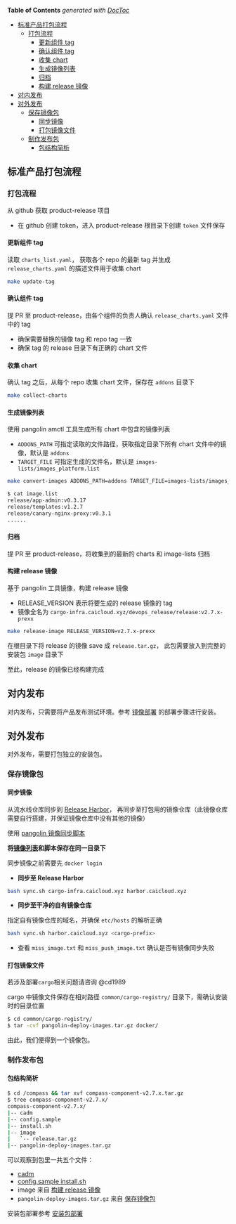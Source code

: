 <!-- START doctoc generated TOC please keep comment here to allow auto update -->
<!-- DON'T EDIT THIS SECTION, INSTEAD RE-RUN doctoc TO UPDATE -->
**Table of Contents**  *generated with [DocToc](https://github.com/thlorenz/doctoc)*

- [标准产品打包流程](#%E6%A0%87%E5%87%86%E4%BA%A7%E5%93%81%E6%89%93%E5%8C%85%E6%B5%81%E7%A8%8B)
  - [打包流程](#%E6%89%93%E5%8C%85%E6%B5%81%E7%A8%8B)
    - [更新组件 tag](#%E6%9B%B4%E6%96%B0%E7%BB%84%E4%BB%B6-tag)
    - [确认组件 tag](#%E7%A1%AE%E8%AE%A4%E7%BB%84%E4%BB%B6-tag)
    - [收集 chart](#%E6%94%B6%E9%9B%86-chart)
    - [生成镜像列表](#%E7%94%9F%E6%88%90%E9%95%9C%E5%83%8F%E5%88%97%E8%A1%A8)
    - [归档](#%E5%BD%92%E6%A1%A3)
    - [构建 release 镜像](#%E6%9E%84%E5%BB%BA-release-%E9%95%9C%E5%83%8F)
- [对内发布](#%E5%AF%B9%E5%86%85%E5%8F%91%E5%B8%83)
- [对外发布](#%E5%AF%B9%E5%A4%96%E5%8F%91%E5%B8%83)
  - [保存镜像包](#%E4%BF%9D%E5%AD%98%E9%95%9C%E5%83%8F%E5%8C%85)
    - [同步镜像](#%E5%90%8C%E6%AD%A5%E9%95%9C%E5%83%8F)
    - [打包镜像文件](#%E6%89%93%E5%8C%85%E9%95%9C%E5%83%8F%E6%96%87%E4%BB%B6)
  - [制作发布包](#%E5%88%B6%E4%BD%9C%E5%8F%91%E5%B8%83%E5%8C%85)
    - [包结构简析](#%E5%8C%85%E7%BB%93%E6%9E%84%E7%AE%80%E6%9E%90)

<!-- END doctoc generated TOC please keep comment here to allow auto update -->

## 标准产品打包流程

### 打包流程

从 github 获取 product-release 项目

- 在 github 创建 token，进入 product-release 根目录下创建 `token` 文件保存

#### 更新组件 tag

读取 `charts_list.yaml`， 获取各个 repo 的最新 tag 并生成 `release_charts.yaml` 的描述文件用于收集 chart

```bash
make update-tag
```

#### 确认组件 tag

提 PR 至 product-release，由各个组件的负责人确认 `release_charts.yaml` 文件中的 tag

- 确保需要替换的镜像 tag 和 repo tag 一致
- 确保 tag 的 release 目录下有正确的 chart 文件

#### 收集 chart

确认 tag 之后，从每个 repo 收集 chart 文件，保存在 `addons` 目录下

```bash
make collect-charts
```

#### 生成镜像列表

使用 pangolin amctl 工具生成所有 chart 中包含的镜像列表

- `ADDONS_PATH` 可指定读取的文件路径，获取指定目录下所有 chart 文件中的镜像，默认是 `addons`
- `TARGET_FILE` 可指定生成的文件名，默认是 `images-lists/images_platform.list`

```bash
make convert-images ADDONS_PATH=addons TARGET_FILE=images-lists/images_platform.list
```

```bash
$ cat image.list
release/app-admin:v0.3.17
release/templates:v1.2.7
release/canary-nginx-proxy:v0.3.1
......
```

#### 归档

提 PR 至 product-release，将收集到的最新的 charts 和 image-lists 归档

#### 构建 release 镜像

基于 pangolin 工具镜像，构建 release 镜像

* RELEASE_VERSION 表示将要生成的 release 镜像的 tag
* 镜像全名为 `cargo-infra.caicloud.xyz/devops_release/release:v2.7.x-prexx`

```bash
make release-image RELEASE_VERSION=v2.7.x-prexx
```

在根目录下将 release 的镜像 save 成 `release.tar.gz`， 此包需要放入到完整的安装包 `image` 目录下

至此，release 的镜像已经构建完成

## 对内发布

对内发布，只需要将产品发布测试环境。参考 [镜像部署](./product-installation.md#%E9%95%9C%E5%83%8F%E9%83%A8%E7%BD%B2) 的部署步骤进行安装。

## 对外发布

对外发布，需要打包独立的安装包。

### 保存镜像包

#### 同步镜像

从流水线仓库同步到 [Release Harbor](https://harbor.caicloud.xyz/)， 再同步至打包用的镜像仓库（此镜像仓库需要自行搭建，并保证镜像仓库中没有其他的镜像）

使用 [pangolin 镜像同步脚本](https://github.com/caicloud/pangolin/blob/master/script/sync_images_scripts/sync.sh)

**将[镜像列表](#%E7%94%9F%E6%88%90%E9%95%9C%E5%83%8F%E5%88%97%E8%A1%A8)和脚本保存在同一目录下**

同步镜像之前需要先 `docker login`

- **同步至 Release Harbor**

```bash
bash sync.sh cargo-infra.caicloud.xyz harbor.caicloud.xyz
```

- **同步至干净的自有镜像仓库**

指定自有镜像仓库的域名，并确保 `etc/hosts` 的解析正确

```bash
bash sync.sh harbor.caicloud.xyz <cargo-prefix>
```

- 查看 `miss_image.txt` 和 `miss_push_image.txt` 确认是否有镜像同步失败

#### 打包镜像文件

若涉及部署`cargo`相关问题请咨询 @cd1989

cargo 中镜像文件保存在相对路径 `common/cargo-registry/` 目录下，需确认安装时的目录位置

```bash
$ cd common/cargo-registry/
$ tar -cvf pangolin-deploy-images.tar.gz docker/
```

由此，我们便得到一个镜像包。

### 制作发布包

#### 包结构简析

```bash
$ cd /compass && tar xvf compass-component-v2.7.x.tar.gz
$ tree compass-component-v2.7.x/
compass-component-v2.7.x/
|-- cadm
|-- config.sample
|-- install.sh
|-- image
|   `-- release.tar.gz
|-- pangolin-deploy-images.tar.gz
```

可以观察到包里一共五个文件：

- [cadm](https://github.com/caicloud/compass-admin/releases)
- [config.sample install.sh](https://github.com/caicloud/pangolin/tree/master/script)
- image 来自 [构建 release 镜像](#%E6%9E%84%E5%BB%BA-release-%E9%95%9C%E5%83%8F)
- `pangolin-deploy-images.tar.gz` 来自 [保存镜像包](#%E4%BF%9D%E5%AD%98%E9%95%9C%E5%83%8F%E5%8C%85)

安装包部署参考 [安装包部署](./product-installation.md#%E5%AE%89%E8%A3%85%E5%8C%85%E9%83%A8%E7%BD%B2)
